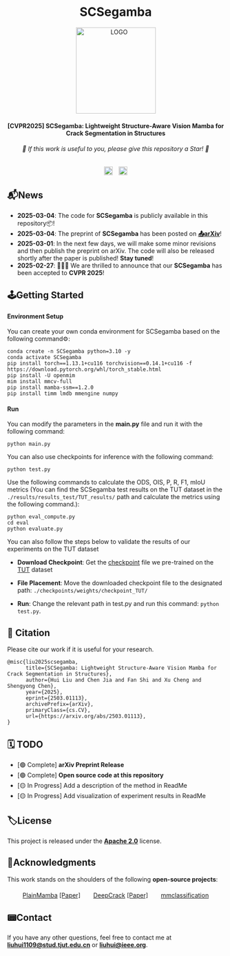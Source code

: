 <div align="center">
  <h1>SCSegamba</h1>
</div>
<p align="center">
    <img src="./figures/LOGO.png" alt="LOGO" width="185" height="200" />
</p>


<div align="center">
<h4>[CVPR2025] SCSegamba: Lightweight Structure-Aware Vision Mamba for Crack Segmentation in Structures</h4>
</div>

<div align="center">
<h6>🌟 If this work is useful to you, please give this repository a Star! 🌟</h6>
</div>

<div align="center">
  <!-- 强制禁用 Markdown 解析 -->
  <a href="https://arxiv.org/abs/2503.01113"><img src="https://img.shields.io/badge/Arxiv-2503.01113-b31b1b?logo=arXiv" alt="arXiv" style="height:20px;"></a>
  <a href="https://www.apache.org/licenses/" style="margin-left:10px;"><img src="https://img.shields.io/badge/License-Apache%202.0-yellow" alt="License" style="height:20px;"></a>
</div>


## 📬News

- **2025-03-04**: The code for **SCSegamba** is publicly available in this repository📦!
- **2025-03-04**: The preprint of **SCSegamba** has been posted on [**📤️arXiv**](https://arxiv.org/abs/2503.01113)!
- **2025-03-01**: In the next few days, we will make some minor revisions and then publish the preprint on arXiv. The code will also be released shortly after the paper is published! **Stay tuned**!
- **2025-02-27**: 🎉🎉🎉 We are thrilled to announce that our **SCSegamba** has been accepted to **CVPR 2025**! 

## 🕹Getting Started

#### Environment Setup

You can create your own conda environment for SCSegamba based on the following command⚙️:

```shell
conda create -n SCSegamba python=3.10 -y
conda activate SCSegamba
pip install torch==1.13.1+cu116 torchvision==0.14.1+cu116 -f https://download.pytorch.org/whl/torch_stable.html
pip install -U openmim
mim install mmcv-full
pip install mamba-ssm==1.2.0
pip install timm lmdb mmengine numpy
```

#### Run

You can modify the parameters in the **main.py** file and run it with the following command:

``````shell
python main.py
``````

You can also use checkpoints for inference with the following command:

```shell
python test.py
```

Use the following commands to calculate the ODS, OIS, P, R, F1, mIoU metrics (You can find the SCSegamba test results on the TUT dataset in the `./results/results_test/TUT_results/` path and calculate the metrics using the following command.):

```shell
python eval_compute.py
cd eval
python evaluate.py
```

You can also follow the steps below to validate the results of our experiments on the TUT dataset

- **Download Checkpoint**: Get the [checkpoint](https://drive.google.com/file/d/1r36WUaCoeNjtfZN9BRS-uPMcRglQTGx3/view?usp=sharing) file we pre-trained on the [TUT](https://github.com/Karl1109/TUT) dataset

- **File Placement**: Move the downloaded checkpoint file to the designated path: `./checkpoints/weights/checkpoint_TUT/`

- **Run**: Change the relevant path in test.py and run this command: `python test.py`.

## 🙏 Citation

Please cite our work if it is useful for your research.

```
@misc{liu2025scsegamba,
      title={SCSegamba: Lightweight Structure-Aware Vision Mamba for Crack Segmentation in Structures}, 
      author={Hui Liu and Chen Jia and Fan Shi and Xu Cheng and Shengyong Chen},
      year={2025},
      eprint={2503.01113},
      archivePrefix={arXiv},
      primaryClass={cs.CV},
      url={https://arxiv.org/abs/2503.01113}, 
}
```

## 🗓️ TODO

- [🟢 Complete] **arXiv Preprint Release**  
- [🟢 Complete] **Open source code at this repository**
- [🟡 In Progress] Add a description of the method in ReadMe
- [🟡 In Progress] Add visualization of experiment results in ReadMe

## 🏷️License

This project is released under the [**Apache 2.0**](https://www.apache.org/licenses/) license.

## 🫡Acknowledgments

This work stands on the shoulders of the following **open-source projects**:

<div style="display: flex; justify-content: center; gap: 30px; flex-wrap: wrap; margin: 20px 0;">
  <div>
    <a href="https://github.com/ChenhongyiYang/PlainMamba" target="_blank">PlainMamba</a> 
    <a href="https://arxiv.org/abs/2403.17695">[Paper]</a>
  </div>
  <div>
    <a href="https://github.com/yhlleo/DeepCrack" target="_blank">DeepCrack</a> 
    <a href="https://www.sciencedirect.com/science/article/abs/pii/S0925231219300566">[Paper]</a>
  </div>
  <div>
    <a href="https://github.com/open-mmlab/mmclassification" target="_blank">mmclassification</a>
  </div>
</div>

## 📟Contact

If you have any other questions, feel free to contact me at **liuhui1109@stud.tjut.edu.cn** or **liuhui@ieee.org**.
